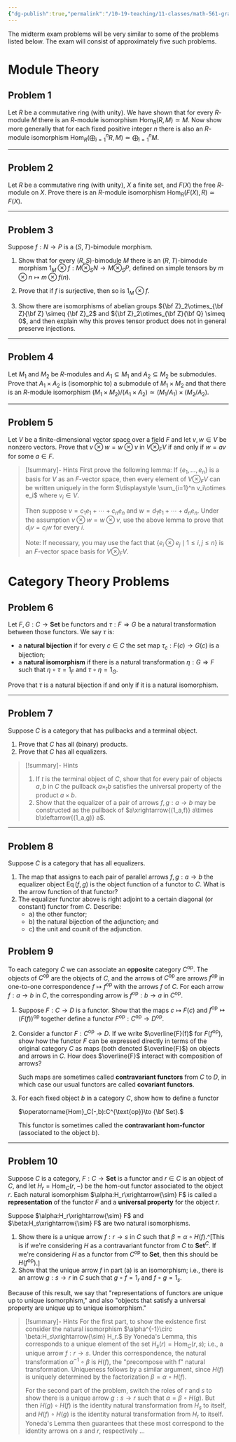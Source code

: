 ```yaml
---
{"dg-publish":true,"permalink":"/10-19-teaching/11-classes/math-561-graduate-algebra/2024-fall/study-guides/study-guide-for-midterm-exam/","updated":"2024-10-21T13:30:09-07:00"}
---
```


The midterm exam problems will be very similar to some of the problems listed below. The exam will consist of approximately five such problems.

# Module Theory

## Problem 1


<div class="transclusion internal-embed is-loaded"><div class="markdown-embed">




Let $R$ be a commutative ring (with unity). We have shown that for every $R$-module $M$ there is an $R$-module isomorphism $\operatorname{Hom}_R(R,M)\simeq M$. Now show more generally that for each fixed positive integer $n$ there is also an $R$-module isomorphism
$\operatorname{Hom}_R\left(\bigoplus_{i=1}^n R, M\right)\simeq \bigoplus_{i=1}^n M.$

</div></div>


---

## Problem 2


<div class="transclusion internal-embed is-loaded"><div class="markdown-embed">




Let $R$ be a commutative ring (with unity), $X$ a finite set, and $F(X)$ the free $R$-module on $X$. Prove there is an $R$-module isomorphism $\operatorname{Hom}_R(F(X),R)\simeq F(X)$.

</div></div>



---

## Problem 3



<div class="transclusion internal-embed is-loaded"><div class="markdown-embed">




Suppose $f:N\to P$ is a $(S,T)$-bimodule morphism.
1. Show that for every $(R,S)$-bimodule $M$ there is an $(R,T)$-bimodule morphism
   $1_M\otimes f:M\otimes_S N\to M\otimes_S P,$
   defined on simple tensors by $m\otimes n\mapsto m\otimes f(n)$.

2. Prove that if $f$ is surjective, then so is $1_M\otimes f$.

3. Show there are isomorphisms of abelian groups ${\bf Z}_2\otimes_{\bf Z}{\bf Z} \simeq {\bf Z}_2$ and ${\bf Z}_2\otimes_{\bf Z}{\bf Q} \simeq 0$, and then explain why this proves tensor product does not in general preserve injections.

</div></div>


---

## Problem 4


<div class="transclusion internal-embed is-loaded"><div class="markdown-embed">




Let $M_1$ and $M_2$ be $R$-modules and $A_1\subseteq M_1$ and $A_2\subseteq M_2$ be submodules. Prove that $A_1\times A_2$ is (isomorphic to) a submodule of $M_1\times M_2$ and that there is an $R$-module isomorphism
$(M_1\times M_2)/(A_1\times A_2)\simeq (M_1/A_1)\times (M_2/A_2).$

</div></div>


---

## Problem 5


<div class="transclusion internal-embed is-loaded"><div class="markdown-embed">




Let $V$ be a finite-dimensional vector space over a field $F$ and let $v, w\in V$ be nonzero vectors. Prove that $v\otimes w=w\otimes v$ in $V\otimes_F V$ if and only if $w=av$ for some $a\in F$.

>[!summary]- Hints
>First prove the following lemma: If $\{e_1,\ldots, e_n\}$ is a basis for $V$ as an $F$-vector space, then every element of $V\otimes_F V$ can be written uniquely in the form $\displaystyle \sum_{i=1}^n v_i\otimes e_i$ where $v_i\in V$.
>
>Then suppose $v=c_1e_1+\cdots +c_ne_n$ and $w=d_1e_1+\cdots+d_ne_n$. Under the assumption $v\otimes w=w\otimes v$, use the above lemma to prove that $d_iv=c_iw$ for every $i$.
>
>Note: If necessary, you may use the fact that $\{e_i\otimes e_j\mid 1\leq i,j\leq n\}$ is an $F$-vector space basis for $V\otimes_F V$.

</div></div>


# Category Theory Problems

## Problem 6


<div class="transclusion internal-embed is-loaded"><div class="markdown-embed">




Let  $F,G:C\to \textbf{Set}$ be functors and $\tau:F\Rightarrow G$ be a natural transformation between those functors. We say $\tau$ is:
- a **natural bijection** if for every $c\in C$ the set map $\tau_c:F(c)\to G(c)$ is a bijection;
- a **natural isomorphism** if there is a natural transformation $\eta:G\Rightarrow F$ such that $\eta\circ \tau=1_F$ and $\tau\circ \eta=1_G$.

Prove that $\tau$ is a natural bijection if and only if it is a natural isomorphism.

</div></div>


---

## Problem 7


<div class="transclusion internal-embed is-loaded"><div class="markdown-embed">




Suppose $C$ is a category that has pullbacks and a terminal object.
1. Prove that $C$ has all (binary) products.
2. Prove that $C$ has all equalizers.

>[!summary]- Hints
>1. If $t$ is the terminal object of $C$, show that for every pair of objects $a,b$ in $C$ the pullback $a\times_t b$ satisfies the universal property of the product $a\times b$.
>2. Show that the equalizer of a pair of arrows $f,g:a\to b$ may be constructed as the pullback of $a\xrightarrow{(1_a,f)} a\times b\xleftarrow{(1_a,g)} a$.

</div></div>


---

## Problem 8


<div class="transclusion internal-embed is-loaded"><div class="markdown-embed">




Suppose $C$ is a category that has all equalizers.
1. The map that assigns to each pair of parallel arrows $f,g:a\to b$ the equalizer object $\operatorname{Eq}(f,g)$ is the object function of a functor to $C$. What is the arrow function of that functor?
2. The equalizer functor above is right adjoint to a certain diagonal (or constant) functor from $C$. Describe:
   - a) the other functor;
   - b) the natural bijection of the adjunction; and
   - c) the unit and counit of the adjunction.

</div></div>


## Problem 9


<div class="transclusion internal-embed is-loaded"><div class="markdown-embed">




To each category $C$ we can associate an **opposite** category $C^{\text{op}}$. The objects of $C^{\text{op}}$ are the objects of $C$, and the arrows of $C^{\text{op}}$ are arrows $f^{\text{op}}$ in one-to-one correspondence $f\mapsto f^{\text{op}}$ with the arrows $f$ of $C$. For each arrow $f:a\to b$ in $C$, the corresponding arrow is $f^{\text{op}}:b\to a$ in $C^{\text{op}}$.
1. Suppose $F:C\to D$ is a functor. Show that the maps $c\mapsto F(c)$ and $f^{\text{op}}\mapsto (F(f))^{\text{op}}$ together define a functor $F^{\text{op}}:C^{\text{op}}\to D^{\text{op}}$.
2. Consider a functor $F:C^{\text{op}}\to D$. If we write $\overline{F}(f)$ for $F(f^{\text{op}})$, show how the functor $F$ can be expressed directly in terms of the original category $C$ as maps (both denoted $\overline{F}$) on objects and arrows in $C$. How does $\overline{F}$ interact with composition of arrows?
   
   Such maps are sometimes called **contravariant functors** from $C$ to $D$, in which case our usual functors are called **covariant functors**.
3. For each fixed object $b$ in a category $C$, show how to define a functor
   
   $\operatorname{Hom}_C(-,b):C^{\text{op}}\to {\bf Set}.$
   
   This functor is sometimes called the **contravariant hom-functor** (associated to the object $b$).

</div></div>


---

## Problem 10


<div class="transclusion internal-embed is-loaded"><div class="markdown-embed">




Suppose $C$ is a category, $F:C\to \textbf{Set}$ is a functor and $r\in C$ is an object of $C$, and let $H_r=\operatorname{Hom}_C(r,-)$ be the hom-out functor associated to the object $r$. Each natural isomorphism $\alpha:H_r\xrightarrow{\sim} F$ is called a **representation** of the functor $F$ and a **universal property** for the object $r$.

Suppose $\alpha:H_r\xrightarrow{\sim} F$ and $\beta:H_s\xrightarrow{\sim} F$ are two natural isomorphisms.
1. Show there is a unique arrow $f:r\to s$ in $C$ such that $\beta = \alpha\circ H(f)$.^[This is if we're considering $H$ as a contravariant functor from $C$ to $\textbf{Set}^C$. If we're considering $H$ as a functor from $C^{\text{op}}$ to $\textbf{Set}$, then this should be $H(f^{\text{op}})$.]
2. Show that the unique arrow $f$ in part (a) is an isomorphism; i.e., there is an arrow $g:s\to r$ in $C$ such that $g\circ f=1_r$ and $f\circ g=1_s$.

Because of this result, we say that "representations of functors are unique up to unique isomorphism," and also "objects that satisfy a universal property are unique up to unique isomorphism."

>[!summary]- Hints
>For the first part, to show the existence first consider the natural isomorphism $\alpha^{-1}\circ \beta:H_s\xrightarrow{\sim} H_r.$ By Yoneda's Lemma, this corresponds to a unique element of the set $H_s(r)=\operatorname{Hom}_C(r,s)$; i.e., a unique arrow $f:r\to s.$ Under this correspondence, the natural transformation $\alpha^{-1}\circ \beta$ is $H(f)$, the "precompose with f" natural transformation. Uniqueness follows by a similar argument, since $H(f)$ is uniquely determined by the factorization $\beta=\alpha\circ H(f)$.
>
>For the second part of the problem, switch the roles of $r$ and $s$ to show there is a unique arrow $g:s\to r$ such that $\alpha=\beta\circ H(g)$. But then $H(g)\circ H(f)$ is the identity natural transformation from $H_s$ to itself, and $H(f)\circ H(g)$ is the identity natural transformation from $H_r$ to itself. Yoneda's Lemma then guarantees that these most correspond to the identity arrows on $s$ and $r$, respectively ...



</div></div>
